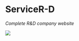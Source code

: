 # ServiceR-D
*Complete R&D company website*

![](https://github.com/sakshisaxena12/ServiceR-D/blob/master/simple.png)

